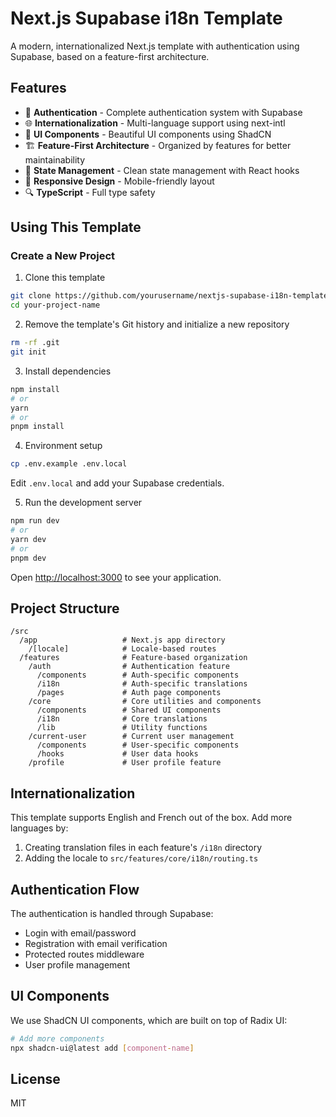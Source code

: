 # Next.js Supabase i18n Template

A modern, internationalized Next.js template with authentication using Supabase, based on a feature-first architecture.

## Features

- 🔐 **Authentication** - Complete authentication system with Supabase
- 🌐 **Internationalization** - Multi-language support using next-intl
- 🎨 **UI Components** - Beautiful UI components using ShadCN
- 🏗️ **Feature-First Architecture** - Organized by features for better maintainability
- 🔄 **State Management** - Clean state management with React hooks
- 📱 **Responsive Design** - Mobile-friendly layout
- 🔍 **TypeScript** - Full type safety

## Using This Template

### Create a New Project

1. Clone this template

```bash
git clone https://github.com/yourusername/nextjs-supabase-i18n-template.git your-project-name
cd your-project-name
```

2. Remove the template's Git history and initialize a new repository

```bash
rm -rf .git
git init
```

3. Install dependencies

```bash
npm install
# or
yarn
# or
pnpm install
```

4. Environment setup

```bash
cp .env.example .env.local
```

Edit `.env.local` and add your Supabase credentials.

5. Run the development server

```bash
npm run dev
# or
yarn dev
# or
pnpm dev
```

Open [http://localhost:3000](http://localhost:3000) to see your application.

## Project Structure

```
/src
  /app                   # Next.js app directory
    /[locale]            # Locale-based routes
  /features              # Feature-based organization
    /auth                # Authentication feature
      /components        # Auth-specific components
      /i18n              # Auth-specific translations
      /pages             # Auth page components
    /core                # Core utilities and components
      /components        # Shared UI components
      /i18n              # Core translations
      /lib               # Utility functions
    /current-user        # Current user management
      /components        # User-specific components
      /hooks             # User data hooks
    /profile             # User profile feature
```

## Internationalization

This template supports English and French out of the box. Add more languages by:

1. Creating translation files in each feature's `/i18n` directory
2. Adding the locale to `src/features/core/i18n/routing.ts`

## Authentication Flow

The authentication is handled through Supabase:

- Login with email/password
- Registration with email verification
- Protected routes middleware
- User profile management

## UI Components

We use ShadCN UI components, which are built on top of Radix UI:

```bash
# Add more components
npx shadcn-ui@latest add [component-name]
```

## License

MIT
